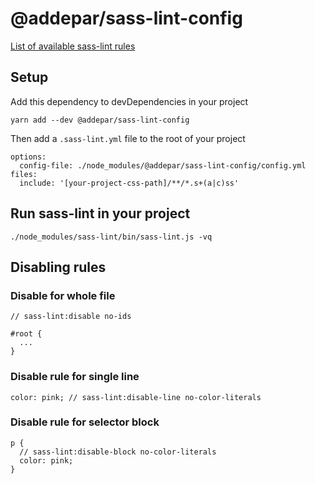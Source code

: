 # @addepar/sass-lint-config

[List of available sass-lint rules](https://github.com/sasstools/sass-lint/tree/master/docs/rules)

## Setup
Add this dependency to devDependencies in your project

`yarn add --dev @addepar/sass-lint-config`

Then add a `.sass-lint.yml` file to the root of your project
```
options:
  config-file: ./node_modules/@addepar/sass-lint-config/config.yml
files:
  include: '[your-project-css-path]/**/*.s+(a|c)ss'
```

## Run sass-lint in your project
`./node_modules/sass-lint/bin/sass-lint.js -vq`

## Disabling rules

### Disable for whole file

```
// sass-lint:disable no-ids

#root {
  ...
}
```

### Disable rule for single line

`color: pink; // sass-lint:disable-line no-color-literals`

### Disable rule for selector block
```
p {
  // sass-lint:disable-block no-color-literals
  color: pink;
}
```
